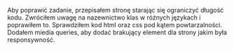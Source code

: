 Aby poprawić zadanie, przepisałem stronę starając się ograniczyć długość kodu.
Zwróciłem uwagę na nazewnictwo klas w różnych językach i poprawiłem to.
Sprawdziłem kod html oraz css pod kątem powtarzalności.
Dodałem miedia queries, aby dodać brakujący element dla strony jakim była responsywność.
